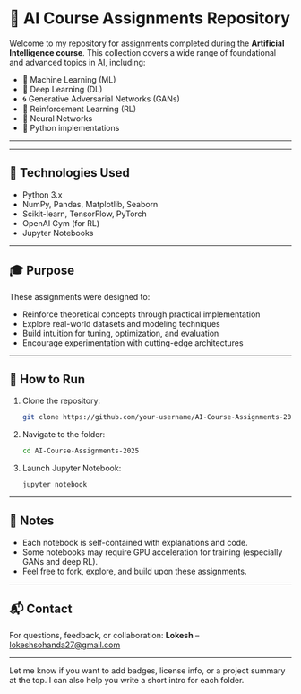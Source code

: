 # 🤖 AI Course Assignments Repository

Welcome to my repository for assignments completed during the **Artificial Intelligence course**. This collection covers a wide range of foundational and advanced topics in AI, including:

- 🧠 Machine Learning (ML)
- 🧬 Deep Learning (DL)
- 🌀 Generative Adversarial Networks (GANs)
- 🎯 Reinforcement Learning (RL)
- 🔗 Neural Networks
- 🐍 Python implementations

---


---

## 🧪 Technologies Used

- Python 3.x
- NumPy, Pandas, Matplotlib, Seaborn
- Scikit-learn, TensorFlow, PyTorch
- OpenAI Gym (for RL)
- Jupyter Notebooks

---

## 🎓 Purpose

These assignments were designed to:
- Reinforce theoretical concepts through practical implementation
- Explore real-world datasets and modeling techniques
- Build intuition for tuning, optimization, and evaluation
- Encourage experimentation with cutting-edge architectures

---

## 🚀 How to Run

1. Clone the repository:
   ```bash
   git clone https://github.com/your-username/AI-Course-Assignments-2025.git
   ```
2. Navigate to the folder:
   ```bash
   cd AI-Course-Assignments-2025
   ```
3. Launch Jupyter Notebook:
   ```bash
   jupyter notebook
   ```

---

## 📌 Notes

- Each notebook is self-contained with explanations and code.
- Some notebooks may require GPU acceleration for training (especially GANs and deep RL).
- Feel free to fork, explore, and build upon these assignments.

---

## 📬 Contact

For questions, feedback, or collaboration:
**Lokesh** – lokeshsohanda27@gmail.com

---

Let me know if you want to add badges, license info, or a project summary at the top. I can also help you write a short intro for each folder.
